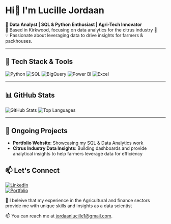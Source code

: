 # Hi👋 I'm Lucille Jordaan

🚀 **Data Analyst | SQL & Python Enthusiast | Agri-Tech Innovator**  
📍 Based in Kirkwood, focusing on data analytics for the citrus industry 🍊  
💡 Passionate about leveraging data to drive insights for farmers & packhouses.

---

## 🔧 Tech Stack & Tools

![Python](https://img.shields.io/badge/Python-3776AB?style=for-the-badge&logo=python&logoColor=white)
![SQL](https://img.shields.io/badge/SQL-4479A1?style=for-the-badge&logo=mysql&logoColor=white)
![BigQuery](https://img.shields.io/badge/BigQuery-4285F4?style=for-the-badge&logo=google-cloud&logoColor=white)
![Power BI](https://img.shields.io/badge/Power%20BI-F2C811?style=for-the-badge&logo=power-bi&logoColor=black)
![Excel](https://img.shields.io/badge/Excel-217346?style=for-the-badge&logo=microsoft-excel&logoColor=white)

---

## 📊 GitHub Stats

![GitHub Stats](https://github-readme-stats.vercel.app/api?username=lu-sketch&show_icons=true&theme=radical)
![Top Languages](https://github-readme-stats.vercel.app/api/top-langs/?username=lu-sketch&layout=compact&theme=radical)

---

## 🌱 Ongoing Projects
- **Portfolio Website**: Showcasing my SQL & Data Analytics work  
- **Citrus Industry Data Insights**: Building dashboards and provide analytical insights to help farmers leverage data for efficiency  



## 📫 Let's Connect

[![LinkedIn](https://img.shields.io/badge/LinkedIn-0A66C2?style=for-the-badge&logo=linkedin&logoColor=white)](https://www.linkedin.com/in/lucillejordaan/)  
[![Portfolio](https://img.shields.io/badge/Portfolio-000?style=for-the-badge&logo=firefox&logoColor=white)](https://lu-sketch.github.io/lucille_jordaan_portfolio/)


💬 I beleive that my experience in the Agricultural and finance sectors provide me with unique skills and insights as a data scientist

📫 You can reach me at jordaanlucille1@gmail.com.



